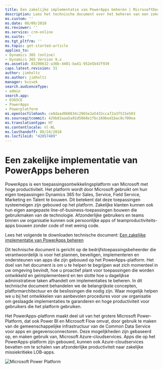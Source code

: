 ```yaml
---
title: Een zakelijke implementatie van PowerApps beheren | MicrosoftDocs
description: Lees het technische document over het beheren van een zakelijke implementatie van PowerApps.
ms.custom: ''
ms.date: 08/09/2018
ms.reviewer: ''
ms.service: crm-online
ms.suite: ''
ms.tgt_pltfrm: ''
ms.topic: get-started-article
applies_to:
- Dynamics 365 (online)
- Dynamics 365 Version 9.x
ms.assetid: 83200632-a36b-4401-ba41-952e5b43f939
caps.latest.revision: 31
author: jimholtz
ms.author: jimholtz
manager: kvivek
search.audienceType:
- admin
search.app:
- D365CE
- PowerApps
- Powerplatform
ms.openlocfilehash: ce8daad960834c2965e2a5432ccaf2a3f515e503
ms.sourcegitcommit: 429b83aaa5a91d5868e1fbc169bed1bac0c709ea
ms.translationtype: HT
ms.contentlocale: nl-NL
ms.lasthandoff: 08/24/2018
ms.locfileid: "42857489"
---
```

# <a name="administering-a-powerapps-enterprise-deployment"></a>Een zakelijke implementatie van PowerApps beheren

PowerApps is een toepassingsontwikkelingsplatform van Microsoft met hoge productiviteit.  Het platform wordt door Microsoft gebruikt om hun eigen toepassingen Dynamics 365 for Sales, Service, Field Service, Marketing en Talent te bouwen.  Dit betekent dat deze toepassingen systeemeigen zijn gebouwd op het platform.   Zakelijke klanten kunnen ook hun eigen aangepaste line-of-business-toepassingen bouwen die gebruikmaken van de technologie.  Afzonderlijke gebruikers en teams binnen uw organisatie kunnen ook persoonlijke apps of teamproductiviteits-apps bouwen zonder code of met weinig code. 

Lees het volgende te downloaden technische document: [Een zakelijke implementatie van PowerApps beheren](https://aka.ms/powerappsadminwhitepaper)

Dit technische document is gericht op de bedrijfstoepassingsbeheerder die verantwoordelijk is voor het plannen, beveiligen, implementeren en ondersteunen van apps die zijn gebouwd op het PowerApps-platform.  Het doel van het document is om u te helpen te begrijpen wat zich momenteel in uw omgeving bevindt, hoe u proactief plant voor toepassingen die worden ontwikkeld en geïmplementeerd en ten slotte hoe u dagelijkse administratieve taken afhandelt om implementaties te beheren.
In dit technische document behandelen we de belangrijkste concepten, platformarchitectuur en de beslissingen die nodig zijn.  Waar mogelijk helpen we u bij het ontwikkelen van aanbevolen procedures voor uw organisatie om geslaagde implementaties te garanderen en hoge productiviteit voor gebruikers die het platform gebruiken.

Het PowerApps-platform maakt deel uit van het grotere Microsoft Power-Platform, dat ook Power BI en Microsoft Flow omvat, door gebruik te maken van de gemeenschappelijke infrastructuur van de Common Data Service voor apps en gegevensconnectoren. Deze mogelijkheden zijn gebaseerd op, en maken gebruik van, Microsoft Azure-cloudservices.  Apps die op het PowerApps-platform zijn gebouwd, kunnen ook Azure-cloudservices bevatten om te schalen van afzonderlijke productiviteit naar zakelijke missiekritieke LOB-apps.

![Microsoft Power Platform](media/ms-power-platform.png "Microsoft Power Platform")
